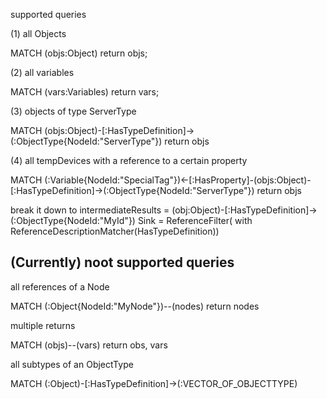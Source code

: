 supported queries

(1) all Objects

MATCH (objs:Object) return objs;

(2) all variables

MATCH (vars:Variables) return vars;

(3) objects of type ServerType

MATCH (objs:Object)-[:HasTypeDefinition]->(:ObjectType{NodeId:"ServerType"}) return objs

(4) all tempDevices with a reference to a certain property

MATCH (:Variable{NodeId:"SpecialTag"})<-[:HasProperty]-(objs:Object)-[:HasTypeDefinition]->(:ObjectType{NodeId:"ServerType"}) return objs

break it down to
intermediateResults = (obj:Object)-[:HasTypeDefinition]->(:ObjectType{NodeId:"MyId"})
Sink = ReferenceFilter( with ReferenceDescriptionMatcher(HasTypeDefinition))

## (Currently) noot supported queries

all references of a Node

MATCH (:Object{NodeId:"MyNode"})--(nodes) return nodes

multiple returns

MATCH (objs)--(vars) return obs, vars

all subtypes of an ObjectType

MATCH (:Object)-[:HasTypeDefinition]->(:VECTOR_OF_OBJECTTYPE)